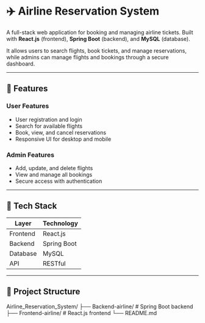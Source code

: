 # ✈️ Airline Reservation System

A full-stack web application for booking and managing airline tickets. Built with **React.js** (frontend), **Spring Boot** (backend), and **MySQL** (database).  

It allows users to search flights, book tickets, and manage reservations, while admins can manage flights and bookings through a secure dashboard.

---

## 🔹 Features

### User Features
- User registration and login  
- Search for available flights  
- Book, view, and cancel reservations  
- Responsive UI for desktop and mobile  

### Admin Features
- Add, update, and delete flights  
- View and manage all bookings  
- Secure access with authentication

---

## 🔹 Tech Stack

| Layer     | Technology     |
|----------|----------------|
| Frontend | React.js       |
| Backend  | Spring Boot    |
| Database | MySQL          |
| API      | RESTful        |

---

## 🔹 Project Structure

Airline_Reservation_System/
├── Backend-airline/ # Spring Boot backend
├── Frontend-airline/ # React.js frontend
└── README.md
